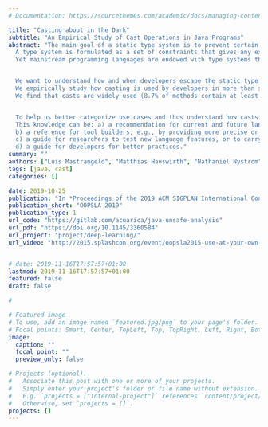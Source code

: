 ```yaml
---
# Documentation: https://sourcethemes.com/academic/docs/managing-content/

title: "Casting about in the Dark"
subtitle: "An Empirical Study of Cast Operations in Java Programs"
abstract: "The main goal of a static type system is to prevent certain kinds of errors from happening at run time.
  A type system is formulated as a set of constraints that gives any expression or term in a program a well-defined type.
  Yet mainstream programming languages are endowed with type systems that provide the means to circumvent their constraints through casting.


  We want to understand how and when developers escape the static type system to use dynamic typing.
  We empirically study how casting is used by developers in more than seven thousand Java projects.
  We find that casts are widely used (8.7% of methods contain at least one cast) and that 50% of casts we inspected are not guarded locally to ensure against potential run-time errors.


  To help us better categorize use cases and thus understand how casts are used in practice, we identify 25 cast-usage patterns—recurrent programming idioms using casts to solve a specific issue.
  This knowledge can be: a) a recommendation for current and future language designers to make informed decisions
  b) a reference for tool builders, e.g., by providing more precise or new refactoring analyses,
  c) a guide for researchers to test new language features, or to carry out controlled programming experiments, and
  d) a guide for developers for better practices."
summary: ""
authors: ["Luis Mastrangelo", "Matthias Hauswirth", "Nathaniel Nystrom"]
tags: [java, cast]
categories: []

date: 2019-10-25
publication: "In *Proceedings of the 2019 ACM SIGPLAN International Conference on Object-Oriented Programming, Systems, Languages, and Applications*"
publication_short: "OOPSLA 2019"
publication_type: 1
url_code: "https://gitlab.com/acuarica/java-unsafe-analysis"
url_pdf: "https://doi.org/10.1145/3360584"
url_project: "project/deep-learning/"
url_video: "http://2015.splashcon.org/event/oopsla2015-use-at-your-own-risk-the-java-unsafe-api-in-the-wild"


# date: 2019-11-16T17:57:57+01:00
lastmod: 2019-11-16T17:57:57+01:00
featured: false
draft: false

# 

# Featured image
# To use, add an image named `featured.jpg/png` to your page's folder.
# Focal points: Smart, Center, TopLeft, Top, TopRight, Left, Right, BottomLeft, Bottom, BottomRight.
image:
  caption: ""
  focal_point: ""
  preview_only: false

# Projects (optional).
#   Associate this post with one or more of your projects.
#   Simply enter your project's folder or file name without extension.
#   E.g. `projects = ["internal-project"]` references `content/project/deep-learning/index.md`.
#   Otherwise, set `projects = []`.
projects: []
---
```


